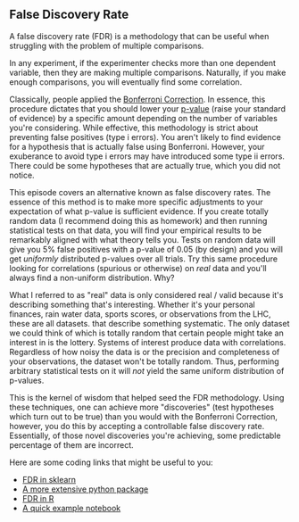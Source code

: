 ## False Discovery Rate

A false discovery rate (FDR) is a methodology that can be useful when struggling with the problem of multiple comparisons.

In any experiment, if the experimenter checks more than one dependent variable, then they are making multiple comparisons.  Naturally, if you make enough comparisons, you will eventually find some correlation.

Classically, people applied the [Bonferroni Correction](https://dataskeptic.com/blog/episodes/2016/bonferroni-correction).  In essence, this procedure dictates that you should lower your [p-value](https://dataskeptic.com/blog/episodes/2014/p-values) (raise your standard of evidence) by a specific amount depending on the number of variables you're considering.  While effective, this methodology is strict about preventing false positives (type i errors).  You aren't likely to find evidence for a hypothesis that is actually false using Bonferroni.  However, your exuberance to avoid type i errors may have introduced some type ii errors.  There could be some hypotheses that are actually true, which you did not notice.

This episode covers an alternative known as false discovery rates.  The essence of this method is to make more specific adjustments to your expectation of what p-value is sufficient evidence.  If you create totally random data (I recommend doing this as homework) and then running statistical tests on that data, you will find your empirical results to be remarkably aligned with what theory tells you.  Tests on random data will give you 5% false positives with a p-value of 0.05 (by design) and you will get *uniformly* distributed p-values over all trials.  Try this same procedure looking for correlations (spurious or otherwise) on *real* data and you'll always find a non-uniform distribution.  Why?

What I referred to as "real" data is only considered real / valid because it's describing something that's interesting.  Whether it's your personal finances, rain water data, sports scores, or observations from the LHC, these are all datasets. that describe something systematic.  The only dataset we could think of which is totally random that certain people might take an interest in is the lottery.  Systems of interest produce data with correlations.  Regardless of how noisy the data is or the precision and completeness of your observations, the dataset won't be totally random.  Thus, performing arbitrary statistical tests on it will *not* yield the same uniform distribution of p-values.

This is the kernel of wisdom that helped seed the FDR methodology.  Using these techniques, one can achieve more "discoveries" (test hypotheses which turn out to be true) than you would with the Bonferroni Correction, however, you do this by accepting a controllable false discovery rate.  Essentially, of those novel discoveries you're achieving, some predictable percentage of them are incorrect.

Here are some coding links that might be useful to you:

* [FDR in sklearn](http://scikit-learn.org/stable/modules/generated/sklearn.feature_selection.SelectFdr.html)
* [A more extensive python package](https://github.com/puolival/multipy)
* [FDR in R](http://strimmerlab.org/notes/fdr.html)
* [A quick example notebook](https://martinos.org/mne/stable/auto_examples/stats/plot_fdr_stats_evoked.html)





